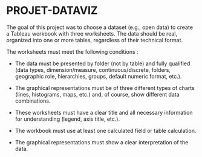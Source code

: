 # PROJET-DATAVIZ

The goal of this project was to choose a dataset (e.g., open data) to create a Tableau workbook with three worksheets. The data should be real, organized into one or more tables, regardless of their technical format.

The worksheets must meet the following conditions :

-  The data must be presented by folder (not by table) and fully qualified (data types, dimension/measure, continuous/discrete, folders, geographic role, hierarchies, groups, default numeric format, etc.).

-  The graphical representations must be of three different types of charts (lines, histograms, maps, etc.) and, of course, show different data combinations.

-  These worksheets must have a clear title and all necessary information for understanding (legend, axis title, etc.).

-  The workbook must use at least one calculated field or table calculation.

-  The graphical representations must show a clear interpretation of the data.
